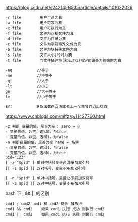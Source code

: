 https://blog.csdn.net/s2421458535/article/details/101022029

    -r file　　　　　用户可读为真 
    -w file　　　　　用户可写为真 
    -x file　　　　　用户可执行为真 
    -f file　　　　　文件为正规文件为真 
    -d file　　　　　文件为目录为真 
    -c file　　　　　文件为字符特殊文件为真 
    -b file　　　　　文件为块特殊文件为真 
    -s file　　　　　文件大小非0时为真 
    -t file　　　　　当文件描述符(默认为1)指定的设备为终端时为真
    
    -eq           //等于
    -ne           //不等于    
    -gt           //大于
    -lt           //小于
    ge            //大于等于
    le            //小于等于
    
    $?：          获取函数返回值或者上一个命令的退出状态
    
https://www.cnblogs.com/mlfz/p/11427760.html

    -z 判断 变量的值，是否为空； zero = 0
    - 变量的值，为空，返回0，为true
    - 变量的值，非空，返回1，为false
    -n 判断变量的值，是否为空 name = 名字
    - 变量的值，为空，返回1，为false
    - 变量的值，非空，返回0，为true
    pid="123"
    [ -z "$pid" ] 单对中括号变量必须要加双引号
    [[ -z $pid ]] 双对括号，变量不用加双引号
     
    [ -n "$pid" ] 单对中括号，变量必须要加双引号
    [[ -z $pid ]] 双对中括号，变量不用加双引号    
    
bash 下 ; && || 的区别
   
    cmd1 ; cmd2	cmd1 和 cmd2 都会 被执行
    cmd1 && cmd2	如果 cmd1 执行 成功 则执行 cmd2
    cmd1 || cmd2	如果 cmd1 执行 失败 则执行 cmd2